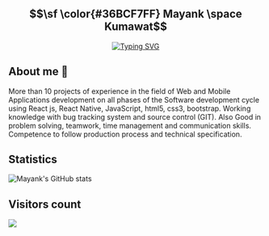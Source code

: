 ## $$\sf \color{#36BCF7FF} Mayank \space Kumawat$$
<p align="center">
<a href="https://git.io/typing-svg"><img src="https://readme-typing-svg.demolab.com?font=Fira+Code&pause=1000&center=true&vCenter=true&random=false&width=540&lines=Mobile+App+%26+Web+developer+%26+Data+Scientist;10%2B+projects+of+experience+;React+Native+%26+Python" alt="Typing SVG" /></a></p>

## About me 👋
More than 10 projects of experience in the field of Web and Mobile Applications development on all phases of the Software development cycle using React js, React Native, JavaScript, html5, css3, bootstrap. Working knowledge with bug tracking system and source control (GIT). Also Good in problem solving, teamwork, time management and communication skills. Competence to follow production process and technical specification.
<!--
**mayankkumawat/mayankkumawat** is a ✨ _special_ ✨ repository because its `README.md` (this file) appears on your GitHub profile.

Here are some ideas to get you started:

- 🔭 I’m currently working on ...
- 🌱 I’m currently learning ...
- 👯 I’m looking to collaborate on ...
- 🤔 I’m looking for help with ...
- 💬 Ask me about ...
- 📫 How to reach me: ...
- 😄 Pronouns: ...
- ⚡ Fun fact: ...
-->
## Statistics
![Mayank's GitHub stats](https://github-readme-stats.vercel.app/api?username=mayankkumawat&show_icons=true&theme=holi&hide=issues,contribs)

## Visitors count 
<img src="https://profile-counter.glitch.me/mayankkumawat/count.svg" />
